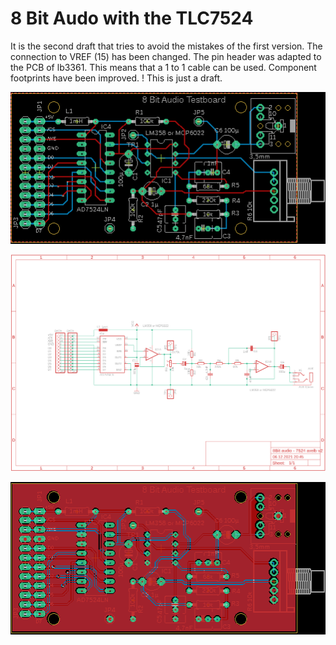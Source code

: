 8 Bit Audo with the TLC7524
===========================

It is the second draft that tries to avoid the mistakes of the first version. The connection to VREF (15) has been changed. The pin header was adapted to the PCB of lb3361. This means that a 1 to 1 cable can be used. Component footprints have been improved.
! This is just a draft.

![pcb](8Bit-audio-7524-axelb-v2.brd.png)

![schematic](8Bit-audio-7524-axelb-v2.sch.png)

![pcb2](8Bit-audio-7524-axelb-v2-gnd.brd.png)
